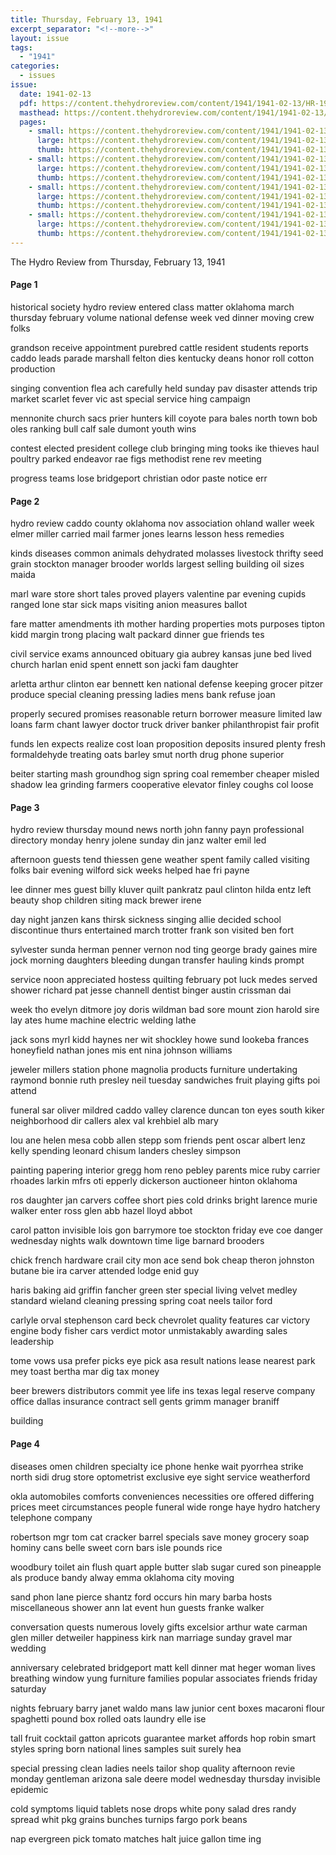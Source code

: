 ```yaml
---
title: Thursday, February 13, 1941
excerpt_separator: "<!--more-->"
layout: issue
tags:
  - "1941"
categories:
  - issues
issue:
  date: 1941-02-13
  pdf: https://content.thehydroreview.com/content/1941/1941-02-13/HR-1941-02-13.pdf
  masthead: https://content.thehydroreview.com/content/1941/1941-02-13/masthead/HR-1941-02-13.jpg
  pages:
    - small: https://content.thehydroreview.com/content/1941/1941-02-13/small/HR-1941-02-13-01.jpg
      large: https://content.thehydroreview.com/content/1941/1941-02-13/large/HR-1941-02-13-01.jpg
      thumb: https://content.thehydroreview.com/content/1941/1941-02-13/thumbnails/HR-1941-02-13-01.jpg
    - small: https://content.thehydroreview.com/content/1941/1941-02-13/small/HR-1941-02-13-02.jpg
      large: https://content.thehydroreview.com/content/1941/1941-02-13/large/HR-1941-02-13-02.jpg
      thumb: https://content.thehydroreview.com/content/1941/1941-02-13/thumbnails/HR-1941-02-13-02.jpg
    - small: https://content.thehydroreview.com/content/1941/1941-02-13/small/HR-1941-02-13-03.jpg
      large: https://content.thehydroreview.com/content/1941/1941-02-13/large/HR-1941-02-13-03.jpg
      thumb: https://content.thehydroreview.com/content/1941/1941-02-13/thumbnails/HR-1941-02-13-03.jpg
    - small: https://content.thehydroreview.com/content/1941/1941-02-13/small/HR-1941-02-13-04.jpg
      large: https://content.thehydroreview.com/content/1941/1941-02-13/large/HR-1941-02-13-04.jpg
      thumb: https://content.thehydroreview.com/content/1941/1941-02-13/thumbnails/HR-1941-02-13-04.jpg
---
```


The Hydro Review from Thursday, February 13, 1941

<!--more-->

<h4>Page 1</h4>
<p>historical society hydro review entered class matter oklahoma march thursday february volume national defense week ved dinner moving crew folks</p>
<p>grandson receive appointment purebred cattle resident students reports caddo leads parade marshall felton dies kentucky deans honor roll cotton production</p>
<p>singing convention flea ach carefully held sunday pav disaster attends trip market scarlet fever vic ast special service hing campaign</p>
<p>mennonite church sacs prier hunters kill coyote para bales north town bob oles ranking bull calf sale dumont youth wins</p>
<p>contest elected president college club bringing ming tooks ike thieves haul poultry parked endeavor rae figs methodist rene rev meeting</p>
<p>progress teams lose bridgeport christian odor paste notice err</p>
<h4>Page 2</h4>
<p>hydro review caddo county oklahoma nov association ohland waller week elmer miller carried mail farmer jones learns lesson hess remedies</p>
<p>kinds diseases common animals dehydrated molasses livestock thrifty seed grain stockton manager brooder worlds largest selling building oil sizes maida</p>
<p>marl ware store short tales proved players valentine par evening cupids ranged lone star sick maps visiting anion measures ballot</p>
<p>fare matter amendments ith mother harding properties mots purposes tipton kidd margin trong placing walt packard dinner gue friends tes</p>
<p>civil service exams announced obituary gia aubrey kansas june bed lived church harlan enid spent ennett son jacki fam daughter</p>
<p>arletta arthur clinton ear bennett ken national defense keeping grocer pitzer produce special cleaning pressing ladies mens bank refuse joan</p>
<p>properly secured promises reasonable return borrower measure limited law loans farm chant lawyer doctor truck driver banker philanthropist fair profit</p>
<p>funds len expects realize cost loan proposition deposits insured plenty fresh formaldehyde treating oats barley smut north drug phone superior</p>
<p>beiter starting mash groundhog sign spring coal remember cheaper misled shadow lea grinding farmers cooperative elevator finley coughs col loose</p>
<h4>Page 3</h4>
<p>hydro review thursday mound news north john fanny payn professional directory monday henry jolene sunday din janz walter emil led</p>
<p>afternoon guests tend thiessen gene weather spent family called visiting folks bair evening wilford sick weeks helped hae fri payne</p>
<p>lee dinner mes guest billy kluver quilt pankratz paul clinton hilda entz left beauty shop children siting mack brewer irene</p>
<p>day night janzen kans thirsk sickness singing allie decided school discontinue thurs entertained march trotter frank son visited ben fort</p>
<p>sylvester sunda herman penner vernon nod ting george brady gaines mire jock morning daughters bleeding dungan transfer hauling kinds prompt</p>
<p>service noon appreciated hostess quilting february pot luck medes served shower richard pat jesse channell dentist binger austin crissman dai</p>
<p>week tho evelyn ditmore joy doris wildman bad sore mount zion harold sire lay ates hume machine electric welding lathe</p>
<p>jack sons myrl kidd haynes ner wit shockley howe sund lookeba frances honeyfield nathan jones mis ent nina johnson williams</p>
<p>jeweler millers station phone magnolia products furniture undertaking raymond bonnie ruth presley neil tuesday sandwiches fruit playing gifts poi attend</p>
<p>funeral sar oliver mildred caddo valley clarence duncan ton eyes south kiker neighborhood dir callers alex val krehbiel alb mary</p>
<p>lou ane helen mesa cobb allen stepp som friends pent oscar albert lenz kelly spending leonard chisum landers chesley simpson</p>
<p>painting papering interior gregg hom reno pebley parents mice ruby carrier rhoades larkin mfrs oti epperly dickerson auctioneer hinton oklahoma</p>
<p>ros daughter jan carvers coffee short pies cold drinks bright larence murie walker enter ross glen abb hazel lloyd abbot</p>
<p>carol patton invisible lois gon barrymore toe stockton friday eve coe danger wednesday nights walk downtown time lige barnard brooders</p>
<p>chick french hardware crail city mon ace send bok cheap theron johnston butane bie ira carver attended lodge enid guy</p>
<p>haris baking aid griffin fancher green ster special living velvet medley standard wieland cleaning pressing spring coat neels tailor ford</p>
<p>carlyle orval stephenson card beck chevrolet quality features car victory engine body fisher cars verdict motor unmistakably awarding sales leadership</p>
<p>tome vows usa prefer picks eye pick asa result nations lease nearest park mey toast bertha mar dig tax money</p>
<p>beer brewers distributors commit yee life ins texas legal reserve company office dallas insurance contract sell gents grimm manager braniff</p>
<p>building</p>
<h4>Page 4</h4>
<p>diseases omen children specialty ice phone henke wait pyorrhea strike north sidi drug store optometrist exclusive eye sight service weatherford</p>
<p>okla automobiles comforts conveniences necessities ore offered differing prices meet circumstances people funeral wide ronge haye hydro hatchery telephone company</p>
<p>robertson mgr tom cat cracker barrel specials save money grocery soap hominy cans belle sweet corn bars isle pounds rice</p>
<p>woodbury toilet ain flush quart apple butter slab sugar cured son pineapple als produce bandy alway emma oklahoma city moving</p>
<p>sand phon lane pierce shantz ford occurs hin mary barba hosts miscellaneous shower ann lat event hun guests franke walker</p>
<p>conversation quests numerous lovely gifts excelsior arthur wate carman glen miller detweiler happiness kirk nan marriage sunday gravel mar wedding</p>
<p>anniversary celebrated bridgeport matt kell dinner mat heger woman lives breathing window yung furniture families popular associates friends friday saturday</p>
<p>nights february barry janet waldo mans law junior cent boxes macaroni flour spaghetti pound box rolled oats laundry elle ise</p>
<p>tall fruit cocktail gatton apricots guarantee market affords hop robin smart styles spring born national lines samples suit surely hea</p>
<p>special pressing clean ladies neels tailor shop quality afternoon revie monday gentleman arizona sale deere model wednesday thursday invisible epidemic</p>
<p>cold symptoms liquid tablets nose drops white pony salad dres randy spread whit pkg grains bunches turnips fargo pork beans</p>
<p>nap evergreen pick tomato matches halt juice gallon time ing</p>
